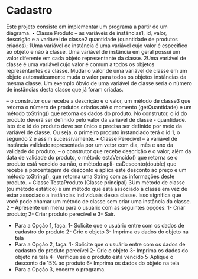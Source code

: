 # Cadastro

Este projeto consiste em implementar um programa a partir de um diagrama.
• Classe Produto
– as variáveis de instâncias1, id, valor, descrição e a variável de classe2 quantidade
(quantidade de produtos criados);
1Uma variável de instância é uma variável cujo valor é específico ao objeto e não à classe. Uma variável de
instância em geral possui um valor diferente em cada objeto representante da classe.
2Uma variável de classe é uma variável cujo valor é comum a todos os objetos representantes da classe. Mudar
o valor de uma variável de classe em um objeto automaticamente muda o valor para todos os objetos instâncias da
mesma classe. Um exemplo óbvio de uma variável de classe seria o número de instâncias desta classe que já foram
criadas.

– o construtor que recebe a descrição e o valor, um método de classe3 que retorna o
número de produtos criados até o momento (getQuantidade) e um método toString()
que retorna os dados do produto. No construtor, o id do produto deverá ser definido
pelo valor da variável de classe - quantidade. Isto é: o id do produto deve ser único
e precisa ser definido por meio da variável de classe. Ou seja, o primeiro produto
instanciado terá o id 1, o segundo 2 e assim sucessivamente.
• Classe Perecivel
– a variável de instância validade representada por um vetor com dia, mês e ano da
validade do produto;
– o construtor que recebe descrição e o valor, além da data de validade do produto, o
método estaVencido() que retorna se o produto está vencido ou não, o método apli-
caDesconto(double) que recebe a porcentagem de desconto e aplica este desconto
ao preço e um método toString(), que retorna uma String com as informações deste
produto.
• Classe TestaProduto (Classe principal)
3Um método de classe (ou método estático) é um método que está associado à classe em vez de estar associado
a instâncias individuais dessa classe. Isso significa que você pode chamar um método de classe sem criar uma
instância da classe.
2
– Apresente um menu para o usuário com as seguintes opções: 1- Criar produto; 2-
Criar produto perecível e 3- Sair.
* Para a Opção 1, faça:
1- Solicite que o usuário entre com os dados de cadastro do produto
2- Crie o objeto
3- Imprima os dados do objeto na tela
* Para a Opção 2, faça:
1- Solicite que o usuário entre com os dados de cadastro do produto perecível
2- Crie o objeto
3- Imprima os dados do objeto na tela
4- Verifique se o produto está vencido
5-Aplique o desconto de 15% ao produto
6- Imprima os dados do objeto na tela
* Para a Opção 3, encerre o programa.
